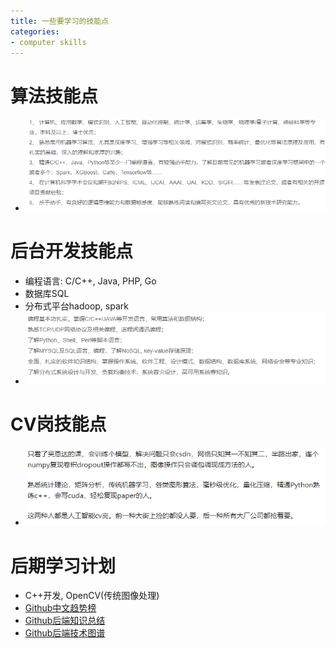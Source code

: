 ```yaml
---
title: 一些要学习的技能点
categories:
- computer skills
---
```


# 算法技能点
* ![](/assets/images/algorithm.png)

# 后台开发技能点
* 编程语言: C/C++, Java, PHP, Go
* 数据库SQL
* 分布式平台hadoop, spark
* ![](/assets/images/development.png)

# CV岗技能点
* ![](/assets/images/cv.png)

# 后期学习计划
* C++开发, OpenCV(传统图像处理)
* [Github中文趋势榜](https://github.com/kon9chunkit/GitHub-Chinese-Top-Charts)
* [Github后端知识总结](https://github.com/CyC2018/CS-Notes)
* [Github后端技术图谱](https://github.com/xingshaocheng/architect-awesome)